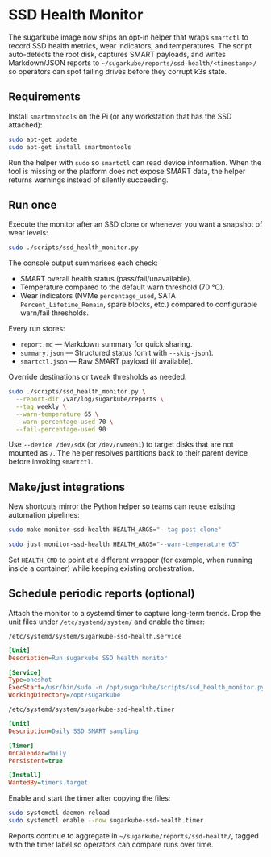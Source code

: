 # SSD Health Monitor

The sugarkube image now ships an opt-in helper that wraps `smartctl` to record SSD health metrics,
wear indicators, and temperatures. The script auto-detects the root disk, captures SMART payloads,
and writes Markdown/JSON reports to `~/sugarkube/reports/ssd-health/<timestamp>/` so operators can
spot failing drives before they corrupt k3s state.

## Requirements

Install `smartmontools` on the Pi (or any workstation that has the SSD attached):

```bash
sudo apt-get update
sudo apt-get install smartmontools
```

Run the helper with `sudo` so `smartctl` can read device information. When the tool is missing or the
platform does not expose SMART data, the helper returns warnings instead of silently succeeding.

## Run once

Execute the monitor after an SSD clone or whenever you want a snapshot of wear levels:

```bash
sudo ./scripts/ssd_health_monitor.py
```

The console output summarises each check:

- SMART overall health status (pass/fail/unavailable).
- Temperature compared to the default warn threshold (70 °C).
- Wear indicators (NVMe `percentage_used`, SATA `Percent_Lifetime_Remain`, spare blocks, etc.)
  compared to configurable warn/fail thresholds.

Every run stores:

- `report.md` — Markdown summary for quick sharing.
- `summary.json` — Structured status (omit with `--skip-json`).
- `smartctl.json` — Raw SMART payload (if available).

Override destinations or tweak thresholds as needed:

```bash
sudo ./scripts/ssd_health_monitor.py \
  --report-dir /var/log/sugarkube/reports \
  --tag weekly \
  --warn-temperature 65 \
  --warn-percentage-used 70 \
  --fail-percentage-used 90
```

Use `--device /dev/sdX` (or `/dev/nvme0n1`) to target disks that are not mounted as `/`. The helper
resolves partitions back to their parent device before invoking `smartctl`.

## Make/just integrations

New shortcuts mirror the Python helper so teams can reuse existing automation pipelines:

```bash
sudo make monitor-ssd-health HEALTH_ARGS="--tag post-clone"
```

```bash
sudo just monitor-ssd-health HEALTH_ARGS="--warn-temperature 65"
```

Set `HEALTH_CMD` to point at a different wrapper (for example, when running inside a container) while
keeping existing orchestration.

## Schedule periodic reports (optional)

Attach the monitor to a systemd timer to capture long-term trends. Drop the unit files under
`/etc/systemd/system/` and enable the timer:

`/etc/systemd/system/sugarkube-ssd-health.service`

```ini
[Unit]
Description=Run sugarkube SSD health monitor

[Service]
Type=oneshot
ExecStart=/usr/bin/sudo -n /opt/sugarkube/scripts/ssd_health_monitor.py --tag timer
WorkingDirectory=/opt/sugarkube
```

`/etc/systemd/system/sugarkube-ssd-health.timer`

```ini
[Unit]
Description=Daily SSD SMART sampling

[Timer]
OnCalendar=daily
Persistent=true

[Install]
WantedBy=timers.target
```

Enable and start the timer after copying the files:

```bash
sudo systemctl daemon-reload
sudo systemctl enable --now sugarkube-ssd-health.timer
```

Reports continue to aggregate in `~/sugarkube/reports/ssd-health/`, tagged with the timer label so
operators can compare runs over time.
